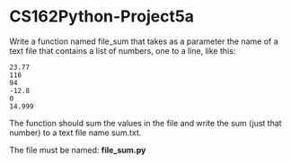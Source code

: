 # CS162Python-Project5a
Write a function named file_sum that takes as a parameter the name of a text file that contains a list of numbers, one to a line, like this:
```
23.77
116
94
-12.8
0
14.999
```
The function should sum the values in the file and write the sum (just that number) to a text file name sum.txt.

The file must be named: **file_sum.py**
